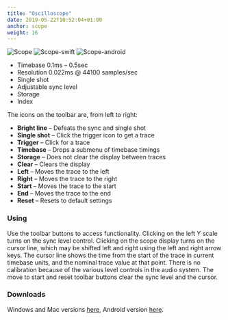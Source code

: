 ```yaml
---
title: "Oscilloscope"
date: 2019-05-22T10:52:04+01:00
anchor: scope
weight: 16
---
```


![Scope][1] ![Scope-swift][2] ![Scope-android][3]

  * Timebase 0.1ms &ndash; 0.5sec
  * Resolution 0.022ms @ 44100 samples/sec
  * Single shot
  * Adjustable sync level
  * Storage
  * Index

The icons on the toolbar are, from left to right:
 
 *  **Bright line** &ndash; Defeats the sync and single shot
 *  **Single shot** &ndash; Click the trigger icon to get a trace
 *  **Trigger** &ndash; Click for a trace
 *  **Timebase** &ndash; Drops a submenu of timebase timings
 *  **Storage** &ndash; Does not clear the display between traces
 *  **Clear** &ndash; Clears the display
 *  **Left** &ndash; Moves the trace to the left
 *  **Right** &ndash; Moves the trace to the right
 *  **Start** &ndash; Moves the trace to the start
 *  **End** &ndash; Moves the trace to the end
 *  **Reset** &ndash; Resets to default settings

### Using
Use the toolbar buttons to access functionality. Clicking on the left
Y scale turns on the sync level control.  Clicking on the scope
display turns on the cursor line, which may be shifted left and right
using the left and right arrow keys. The cursor line shows the time
from the start of the trace in current timebase units, and the nominal
trace value at that point. There is no calibration because of the
various level controls in the audio system. The move to start and
reset toolbar buttons clear the sync level and the cursor.

### Downloads
Windows and Mac versions [here][4], Android version [here][5].

 [1]: images/Scope.png
 [2]: images/Scope-swift.png
 [3]: images/Scope-android.png
 [4]: https://github.com/billthefarmer/audiotools/releases (https://github.com/billthefarmer/audiotools/releases)
 [5]: https://github.com/billthefarmer/scope/releases (https://github.com/billthefarmer/scope/releases)
